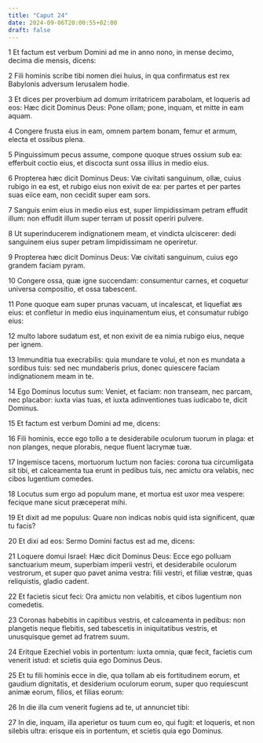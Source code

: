 ```yaml
---
title: "Caput 24"
date: 2024-09-06T20:00:55+02:00
draft: false
---
```



1 Et factum est verbum Domini ad me in anno nono, in mense decimo, decima die mensis, dicens:

2 Fili hominis scribe tibi nomen diei huius, in qua confirmatus est rex Babylonis adversum Ierusalem hodie.

3 Et dices per proverbium ad domum irritatricem parabolam, et loqueris ad eos: Hæc dicit Dominus Deus: Pone ollam; pone, inquam, et mitte in eam aquam.

4 Congere frusta eius in eam, omnem partem bonam, femur et armum, electa et ossibus plena.

5 Pinguissimum pecus assume, compone quoque strues ossium sub ea: efferbuit coctio eius, et discocta sunt ossa illius in medio eius.

6 Propterea hæc dicit Dominus Deus: Væ civitati sanguinum, ollæ, cuius rubigo in ea est, et rubigo eius non exivit de ea: per partes et per partes suas eiice eam, non cecidit super eam sors.

7 Sanguis enim eius in medio eius est, super limpidissimam petram effudit illum: non effudit illum super terram ut possit operiri pulvere.

8 Ut superinducerem indignationem meam, et vindicta ulciscerer: dedi sanguinem eius super petram limpidissimam ne operiretur.

9 Propterea hæc dicit Dominus Deus: Væ civitati sanguinum, cuius ego grandem faciam pyram.

10 Congere ossa, quæ igne succendam: consumentur carnes, et coquetur universa compositio, et ossa tabescent.

11 Pone quoque eam super prunas vacuam, ut incalescat, et liquefiat æs eius: et confletur in medio eius inquinamentum eius, et consumatur rubigo eius:

12 multo labore sudatum est, et non exivit de ea nimia rubigo eius, neque per ignem.

13 Immunditia tua execrabilis: quia mundare te volui, et non es mundata a sordibus tuis: sed nec mundaberis prius, donec quiescere faciam indignationem meam in te.

14 Ego Dominus locutus sum: Veniet, et faciam: non transeam, nec parcam, nec placabor: iuxta vias tuas, et iuxta adinventiones tuas iudicabo te, dicit Dominus.

15 Et factum est verbum Domini ad me, dicens:

16 Fili hominis, ecce ego tollo a te desiderabile oculorum tuorum in plaga: et non planges, neque plorabis, neque fluent lacrymæ tuæ.

17 Ingemisce tacens, mortuorum luctum non facies: corona tua circumligata sit tibi, et calceamenta tua erunt in pedibus tuis, nec amictu ora velabis, nec cibos lugentium comedes.

18 Locutus sum ergo ad populum mane, et mortua est uxor mea vespere: fecique mane sicut præceperat mihi.

19 Et dixit ad me populus: Quare non indicas nobis quid ista significent, quæ tu facis?

20 Et dixi ad eos: Sermo Domini factus est ad me, dicens:

21 Loquere domui Israel: Hæc dicit Dominus Deus: Ecce ego polluam sanctuarium meum, superbiam imperii vestri, et desiderabile oculorum vestrorum, et super quo pavet anima vestra: filii vestri, et filiæ vestræ, quas reliquistis, gladio cadent.

22 Et facietis sicut feci: Ora amictu non velabitis, et cibos lugentium non comedetis.

23 Coronas habebitis in capitibus vestris, et calceamenta in pedibus: non plangetis neque flebitis, sed tabescetis in iniquitatibus vestris, et unusquisque gemet ad fratrem suum.

24 Eritque Ezechiel vobis in portentum: iuxta omnia, quæ fecit, facietis cum venerit istud: et scietis quia ego Dominus Deus.

25 Et tu fili hominis ecce in die, qua tollam ab eis fortitudinem eorum, et gaudium dignitatis, et desiderium oculorum eorum, super quo requiescunt animæ eorum, filios, et filias eorum:

26 In die illa cum venerit fugiens ad te, ut annunciet tibi:

27 In die, inquam, illa aperietur os tuum cum eo, qui fugit: et loqueris, et non silebis ultra: erisque eis in portentum, et scietis quia ego Dominus.

